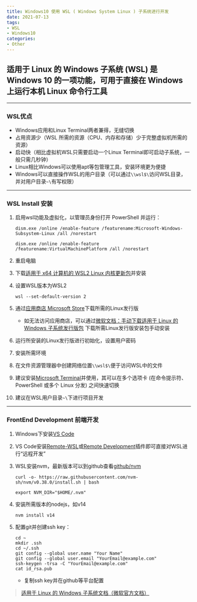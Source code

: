 ```yaml
---
title: Windows10 使用 WSL ( Windows System Linux ) 子系统进行开发
date: 2021-07-13
tags:
- WSL
- Windows10
categories:
- Other
---
```


## 适用于 Linux 的 Windows 子系统 (WSL) 是 Windows 10 的一项功能，可用于直接在 Windows 上运行本机 Linux 命令行工具

---

### WSL优点

* Windows应用和Linux Terminal两者兼得，无缝切换
* 占用资源少（WSL 所需的资源（CPU、内存和存储）少于完整虚拟机所需的资源）
* 启动快（相比虚拟机WSL只需要启动一个Linux Terminal即可启动子系统，一般只需几秒钟）
* Linux相比Windows可以使用apt等包管理工具，安装环境更为便捷
* Windows可以直接操作WSL的用户目录（可以通过```\\wsl$\```访问WSL目录，并对用户目录```~\```有写权限）

---

<!-- more -->

### WSL Install 安装

1. 启用wsl功能及虚拟化，以管理员身份打开 PowerShell 并运行：

   ```terminal
   dism.exe /online /enable-feature /featurename:Microsoft-Windows-Subsystem-Linux /all /norestart
   ```

   ```terminal
   dism.exe /online /enable-feature /featurename:VirtualMachinePlatform /all /norestart
   ```

2. 重启电脑
3. 下载[适用于 x64 计算机的 WSL2 Linux 内核更新包](https://wslstorestorage.blob.core.windows.net/wslblob/wsl_update_x64.msi)并安装
4. 设置WSL版本为WSL2

   ```terminal
   wsl --set-default-version 2
   ```

5. 通过[应用商店 Microsoft Store](https://aka.ms/wslstore)下载所需的Linux发行版
   * 如无法访问应用商店，可以通过[微软文档：手动下载适用于 Linux 的 Windows 子系统发行版包](https://docs.microsoft.com/zh-cn/windows/wsl/install-manual) 下载所需Linux发行版安装包手动安装
6. 运行所安装的Linux发行版进行初始化，设置用户密码
7. 安装所需环境
8. 在文件资源管理器中创建网络位置```\\wsl$\```便于访问WSL中的文件
9. 建议安装[Microsoft Terminal](https://github.com/microsoft/terminal/releases)并使用，其可以在多个选项卡 (在命令提示符、PowerShell 或多个 Linux 分发) 之间快速切换
10. 建议在WSL用户目录```~\```下进行项目开发

---

### FrontEnd Development 前端开发

1. Windows下安装[VS Code](https://code.visualstudio.com/)
2. VS Code安装[Remote-WSL](https://marketplace.visualstudio.com/items?itemName=ms-vscode-remote.remote-wsl)或[Remote Development](https://marketplace.visualstudio.com/items?itemName=ms-vscode-remote.vscode-remote-extensionpack)插件即可直接对WSL进行“远程开发”
3. WSL安装nvm，最新版本可以到github查看[github/nvm](https://github.com/nvm-sh/nvm/releases)

   ```terminal
   curl -o- https://raw.githubusercontent.com/nvm-sh/nvm/v0.38.0/install.sh | bash
   ```

   ```terminal
   export NVM_DIR="$HOME/.nvm"
   ```

4. 安装所需版本的nodejs，如v14

   ```terminal
   nvm install v14
   ```

5. 配置git并创建ssh key：

   ```terminal
   cd ~
   mkdir .ssh
   cd ~/.ssh
   git config --global user.name "Your Name"
   git config --global user.email "YourEmail@example.com"
   ssh-keygen -trsa -C "YourEmail@example.com"
   cat id_rsa.pub
   ```

   * 复制ssh key并在github等平台配置

> [适用于 Linux 的 Windows 子系统文档（微软官方文档）](https://docs.microsoft.com/zh-cn/windows/wsl/)
